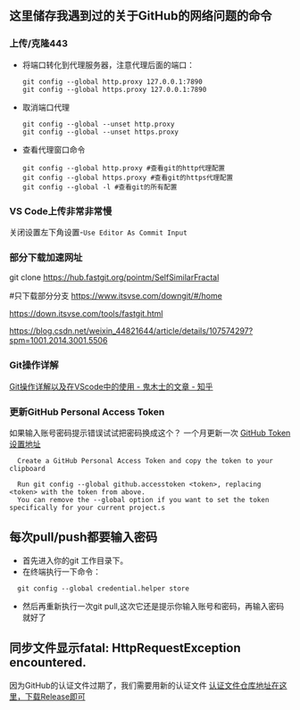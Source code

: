 ## 这里储存我遇到过的关于GitHub的网络问题的命令
### 上传/克隆443
- 将端口转化到代理服务器，注意代理后面的端口：
  ```
  git config --global http.proxy 127.0.0.1:7890
  git config --global https.proxy 127.0.0.1:7890
  ```
- 取消端口代理
  ``` 
  git config --global --unset http.proxy
  git config --global --unset https.proxy
  ```
- 查看代理窗口命令
  ```
  git config --global http.proxy #查看git的http代理配置
  git config --global https.proxy #查看git的https代理配置
  git config --global -l #查看git的所有配置
  ```
### VS Code上传非常非常慢
  关闭设置左下角设置-`Use Editor As Commit Input`
### 部分下载加速网址

  git clone https://hub.fastgit.org/pointm/SelfSimilarFractal

  #只下载部分分支
  https://www.itsvse.com/downgit/#/home

  https://down.itsvse.com/tools/fastgit.html
  
  https://blog.csdn.net/weixin_44821644/article/details/107574297?spm=1001.2014.3001.5506

### Git操作详解

[Git操作详解以及在VScode中的使用 - 鬼木士的文章 - 知乎](https://zhuanlan.zhihu.com/p/276376558)


### 更新GitHub Personal Access Token
如果输入账号密码提示错误试试把密码换成这个？
一个月更新一次
[GitHub Token设置地址](https://github.com/settings/tokens)
```
  Create a GitHub Personal Access Token and copy the token to your clipboard 

  Run git config --global github.accesstoken <token>, replacing <token> with the token from above.
  You can remove the --global option if you want to set the token specifically for your current project.s
```
## 每次pull/push都要输入密码
- 首先进入你的git 工作目录下。
- 在终端执行一下命令：
``` 
  git config --global credential.helper store
```
- 然后再重新执行一次git pull,这次它还是提示你输入账号和密码，再输入密码就好了

## 同步文件显示fatal: HttpRequestException encountered.

因为GitHub的认证文件过期了，我们需要用新的认证文件
[认证文件仓库地址在这里，下载Release即可](https://github.com/microsoft/Git-Credential-Manager-for-Windows/tree/v1.14.0)